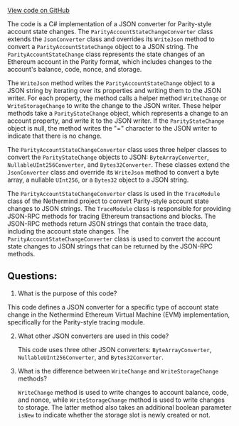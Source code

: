 [View code on GitHub](https://github.com/nethermindeth/nethermind/Nethermind.JsonRpc/Modules/Trace/ParityAccountStateChangeConverter.cs)

The code is a C# implementation of a JSON converter for Parity-style account state changes. The `ParityAccountStateChangeConverter` class extends the `JsonConverter` class and overrides its `WriteJson` method to convert a `ParityAccountStateChange` object to a JSON string. The `ParityAccountStateChange` class represents the state changes of an Ethereum account in the Parity format, which includes changes to the account's balance, code, nonce, and storage.

The `WriteJson` method writes the `ParityAccountStateChange` object to a JSON string by iterating over its properties and writing them to the JSON writer. For each property, the method calls a helper method `WriteChange` or `WriteStorageChange` to write the change to the JSON writer. These helper methods take a `ParityStateChange` object, which represents a change to an account property, and write it to the JSON writer. If the `ParityStateChange` object is null, the method writes the "=" character to the JSON writer to indicate that there is no change.

The `ParityAccountStateChangeConverter` class uses three helper classes to convert the `ParityStateChange` objects to JSON: `ByteArrayConverter`, `NullableUInt256Converter`, and `Bytes32Converter`. These classes extend the `JsonConverter` class and override its `WriteJson` method to convert a byte array, a nullable `UInt256`, or a `Bytes32` object to a JSON string.

The `ParityAccountStateChangeConverter` class is used in the `TraceModule` class of the Nethermind project to convert Parity-style account state changes to JSON strings. The `TraceModule` class is responsible for providing JSON-RPC methods for tracing Ethereum transactions and blocks. The JSON-RPC methods return JSON strings that contain the trace data, including the account state changes. The `ParityAccountStateChangeConverter` class is used to convert the account state changes to JSON strings that can be returned by the JSON-RPC methods.
## Questions: 
 1. What is the purpose of this code?
   
   This code defines a JSON converter for a specific type of account state change in the Nethermind Ethereum Virtual Machine (EVM) implementation, specifically for the Parity-style tracing module.

2. What other JSON converters are used in this code?
   
   This code uses three other JSON converters: `ByteArrayConverter`, `NullableUInt256Converter`, and `Bytes32Converter`.

3. What is the difference between `WriteChange` and `WriteStorageChange` methods?
   
   `WriteChange` method is used to write changes to account balance, code, and nonce, while `WriteStorageChange` method is used to write changes to storage. The latter method also takes an additional boolean parameter `isNew` to indicate whether the storage slot is newly created or not.